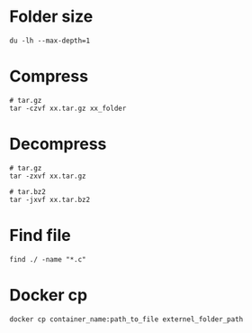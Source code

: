 # Folder size
```
du -lh --max-depth=1
```
# Compress
```
# tar.gz
tar -czvf xx.tar.gz xx_folder
```
# Decompress
```
# tar.gz
tar -zxvf xx.tar.gz

# tar.bz2
tar -jxvf xx.tar.bz2
```

# Find file
```
find ./ -name "*.c"
```

# Docker cp
```
docker cp container_name:path_to_file externel_folder_path
```
